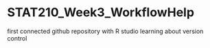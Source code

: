 # STAT210_Week3_WorkflowHelp
first connected github repository with R studio learning about version control
